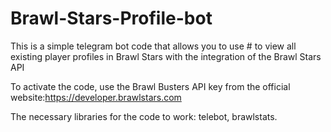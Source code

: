 # Brawl-Stars-Profile-bot
This is a simple telegram bot code that allows you to use # to view all existing player profiles in Brawl Stars with the integration of the Brawl Stars API


To activate the code, use the Brawl Busters API key from the official website:https://developer.brawlstars.com

The necessary libraries for the code to work:
telebot,
brawlstats.



